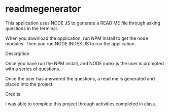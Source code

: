 # readmegenerator

This application uses NODE JS to generate a READ ME file through asking questions in the terminal.

When you download the application, run NPM Install to get the node modules. Then you run NODE INDEX.JS to run the application.

Description

Once you have run the NPM install, and NODE index.js the user is prompted with a series of questions.

Once the user has answered the questions, a read me is generated and placed into the project. 

Credits

I was able to complete this project through activities completed in class. 
